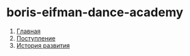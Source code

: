 # boris-eifman-dance-academy

1. [Главная](https://vlanesvit.github.io/boris-eifman-dance-academy/index.html)
2. [Поступление](https://vlanesvit.github.io/boris-eifman-dance-academy/entrance.html)
3. [История развития](https://vlanesvit.github.io/boris-eifman-dance-academy/history.html)
